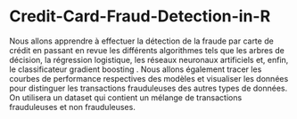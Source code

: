 # Credit-Card-Fraud-Detection-in-R
Nous allons apprendre à effectuer la détection de la fraude par carte de crédit en passant en revue les différents algorithmes tels que les arbres de décision, la régression logistique, les réseaux neuronaux artificiels et, enfin, le classificateur gradient boosting . Nous allons également tracer les courbes de performance respectives des modèles et visualiser les données pour distinguer les transactions frauduleuses des autres types de données. On utilisera un dataset qui contient un mélange de transactions frauduleuses et non frauduleuses.
